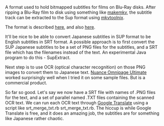A format used to hold bitmapped subtitles for films on Blu-Ray disks.
After ripping
a Blu-Ray film to disk using something like [makemkv](http://makemkv.com/), the subtitle track can be
extracted to the Sup format using [mkvtoolnix](https://mkvtoolnix.download/).

The format is described [here](http://forum.doom9.org/archive/index.php/t-172931.html),
and also [here](https://github.com/peterdk/SupRip/blob/master/Bluray%20Sup.txt).

It'll be nice to be able to convert Japanese subtitles in SUP format to be
English subtitles in SRT format.  A possible approach is to first convert the
SUP Japanese subtitles to be a set of PNG files for the subtitles, and a SRT file
which has the filenames instead of the text. An experimental Java program to do
this - SupExtract.

Next step is to use OCR (optical character recognition) on those PNG images
to convert them to Japanese text.
[Nuance Omnipage Ultimate](http://www.nuance.co.uk/for-business/by-product/omnipage/ultimate/index.htm)
worked surprisingly well when I tried it on some sample files. But is a
commercial product.

So far so good. Let's say we now have a SRT file with names of .PNG files for the
text, and a set of parallel named .TXT files containing the scanned OCR text.
We can run each OCR text through [Google Translate](https://translate.google.co.uk)
using a script like srt_merge_txt.rb srt_merge_txt.rb. The hiccup is while Google Translate is
free, and it does an amazing job, the subtitles are for something like Japanese
rather chaotic.
